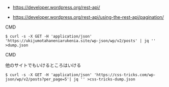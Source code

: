 - https://developer.wordpress.org/rest-api/

- https://developer.wordpress.org/rest-api/using-the-rest-api/pagination/

CMD

```
$ curl -s -X GET -H 'application/json' 'https://ukijumotahaneniarukenia.site/wp-json/wp/v2/posts' | jq '' >dump.json
```

CMD

他のサイトでもいけるところはいける

```
$ curl -s -X GET -H 'application/json' 'https://css-tricks.com/wp-json/wp/v2/posts?per_page=5'| jq '' >css-tricks-dump.json
```
